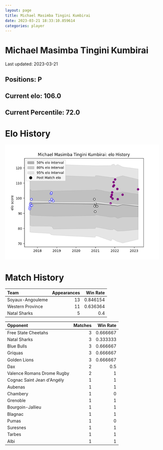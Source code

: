 ```yaml
---  
layout: page  
title: Michael Masimba Tingini Kumbirai  
date: 2023-03-21 18:33:10.859614  
categories: player  
---
```

# Michael Masimba Tingini Kumbirai


Last updated: 2023-03-21
## Positions: P

## Current elo: 106.0

## Current Percentile: 72.0

# Elo History


![elo history](history_MichaelMasimbaTinginiKumbirai.png)
# Match History


| Team             |   Appearances |   Win Rate |
|:-----------------|--------------:|-----------:|
| Soyaux-Angouleme |            13 |   0.846154 |
| Western Province |            11 |   0.636364 |
| Natal Sharks     |             5 |   0.4      |

| Opponent                   |   Matches |   Win Rate |
|:---------------------------|----------:|-----------:|
| Free State Cheetahs        |         3 |   0.666667 |
| Natal Sharks               |         3 |   0.333333 |
| Blue Bulls                 |         3 |   0.666667 |
| Griquas                    |         3 |   0.666667 |
| Golden Lions               |         3 |   0.666667 |
| Dax                        |         2 |   0.5      |
| Valence Romans Drome Rugby |         2 |   1        |
| Cognac Saint Jean d'Angély |         1 |   1        |
| Aubenas                    |         1 |   1        |
| Chambery                   |         1 |   0        |
| Grenoble                   |         1 |   1        |
| Bourgoin-Jallieu           |         1 |   1        |
| Blagnac                    |         1 |   1        |
| Pumas                      |         1 |   0        |
| Suresnes                   |         1 |   1        |
| Tarbes                     |         1 |   1        |
| Albi                       |         1 |   1        |
